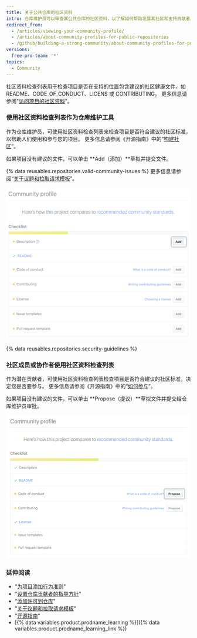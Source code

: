 ```yaml
---
title: 关于公共仓库的社区资料
intro: 仓库维护员可以审查其公共仓库的社区资料，以了解如何帮助发展其社区和支持贡献者。 贡献者可以查看公共仓库的社区资料，确定他们是否要参与该项目。
redirect_from:
  - /articles/viewing-your-community-profile/
  - /articles/about-community-profiles-for-public-repositories
  - /github/building-a-strong-community/about-community-profiles-for-public-repositories
versions:
  free-pro-team: '*'
topics:
  - Community
---
```


社区资料检查列表用于检查项目是否在支持的位置包含建议的社区健康文件，如 README、CODE_OF_CONDUCT、LICENS 或 CONTRIBUTING。 更多信息请参阅"[访问项目的社区资料](/articles/accessing-a-project-s-community-profile)"。

### 使用社区资料检查列表作为仓库维护工具

作为仓库维护员，可使用社区资料检查列表来检查项目是否符合建议的社区标准，以帮助人们使用和参与您的项目。 更多信息请参阅《开源指南》中的“[构建社区](https://opensource.guide/building-community/)”。

如果项目没有建议的文件，可以单击 **Add（添加）**草拟并提交文件。

{% data reusables.repositories.valid-community-issues %} 更多信息请参阅“[关于议题和拉取请求模板](/articles/about-issue-and-pull-request-templates)”。

![包含建议的社区标准的社区资料检查列表（适用于维护员）](/assets/images/help/repository/add-button-community-profile.png)

{% data reusables.repositories.security-guidelines %}

### 社区成员或协作者使用社区资料检查列表

作为潜在贡献者，可使用社区资料检查列表检查项目是否符合建议的社区标准，决定您是否要参与。 更多信息请参阅《开源指南》中的“[如何参与](https://opensource.guide/how-to-contribute/#anatomy-of-an-open-source-project)”。

如果项目没有建议的文件，可以单击 **Propose（提议）**草拟文件并提交给仓库维护员审批。

![包含建议的社区标准的社区资料检查列表（适用于贡献者）](/assets/images/help/repository/propose-button-community-profile.png)

### 延伸阅读

- "[为项目添加行为准则](/articles/adding-a-code-of-conduct-to-your-project)"
- "[设置仓库贡献者的指导方针](/articles/setting-guidelines-for-repository-contributors)"
- "[添加许可到仓库](/articles/adding-a-license-to-a-repository)"
- "[关于议题和拉取请求模板](/articles/about-issue-and-pull-request-templates)"
- "[开源指南](https://opensource.guide/)"
- [{% data variables.product.prodname_learning %}]({% data variables.product.prodname_learning_link %})
